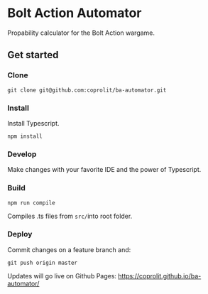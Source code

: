# Bolt Action Automator
Propability calculator for the Bolt Action wargame.

## Get started

### Clone
```shell
git clone git@github.com:coprolit/ba-automator.git
```

### Install
Install Typescript.
```shell
npm install
```

### Develop
Make changes with your favorite IDE and the power of Typescript.

### Build
```shell
npm run compile
```
Compiles .ts files from `src/`into root folder.

### Deploy
Commit changes on a feature branch and:
```shell
git push origin master
```
Updates will go live on Github Pages: https://coprolit.github.io/ba-automator/
